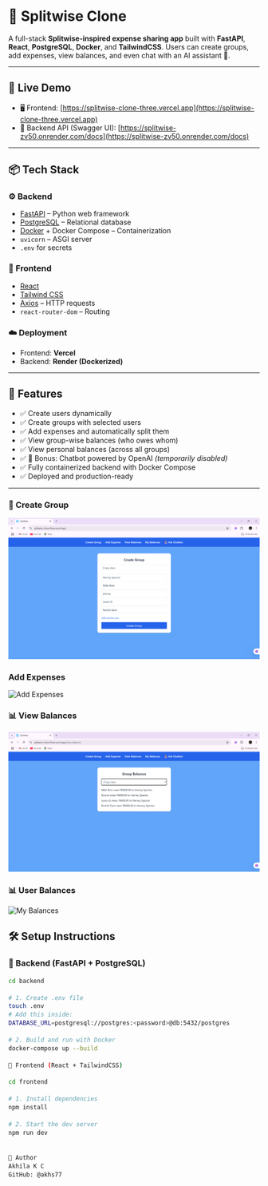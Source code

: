 # 💸 Splitwise Clone 

A full-stack **Splitwise-inspired expense sharing app** built with **FastAPI**, **React**, **PostgreSQL**, **Docker**, and **TailwindCSS**. Users can create groups, add expenses, view balances, and even chat with an AI assistant 🤖.

---

## 🚀 Live Demo

- 🖥️ Frontend: [https://splitwise-clone-three.vercel.app](https://splitwise-clone-three.vercel.app)
- 🔧 Backend API (Swagger UI): [https://splitwise-zv50.onrender.com/docs](https://splitwise-zv50.onrender.com/docs)


---

## 📦 Tech Stack

### ⚙️ Backend
- [FastAPI](https://fastapi.tiangolo.com/) – Python web framework
- [PostgreSQL](https://www.postgresql.org/) – Relational database
- [Docker](https://www.docker.com/) + Docker Compose – Containerization
- `uvicorn` – ASGI server
- `.env` for secrets

### 🎨 Frontend
- [React](https://reactjs.org/)
- [Tailwind CSS](https://tailwindcss.com/)
- [Axios](https://axios-http.com/) – HTTP requests
- `react-router-dom` – Routing

### ☁️ Deployment
- Frontend: **Vercel**
- Backend: **Render (Dockerized)**

---

## 🧩 Features

- ✅ Create users dynamically
- ✅ Create groups with selected users
- ✅ Add expenses and automatically split them
- ✅ View group-wise balances (who owes whom)
- ✅ View personal balances (across all groups)
- ✅ 💬 Bonus: Chatbot powered by OpenAI *(temporarily disabled)*
- ✅ Fully containerized backend with Docker Compose
- ✅ Deployed and production-ready

---



### 🧾 Create Group
![Create Group](./screenshots/create-group.png)


### Add Expenses
![Add Expenses](./screenshots/Add-expenses.png)

### 📊 View Balances
![Balances](./screenshots/balances.png)

### 📊 User Balances
![My Balances](./screenshots/My-balances.png)

## 🛠️ Setup Instructions

### 🔧 Backend (FastAPI + PostgreSQL)

```bash
cd backend

# 1. Create .env file
touch .env
# Add this inside:
DATABASE_URL=postgresql://postgres:<password>@db:5432/postgres

# 2. Build and run with Docker
docker-compose up --build

🎨 Frontend (React + TailwindCSS)

cd frontend

# 1. Install dependencies
npm install

# 2. Start the dev server
npm run dev


👤 Author
Akhila K C
GitHub: @akhs77